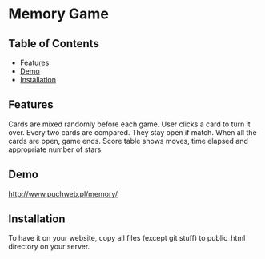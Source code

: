 # Memory Game

## Table of Contents

* [Features](#Features)
* [Demo](#Demo)
* [Installation](#Installation)

## Features
Cards are mixed randomly before each game.
User clicks a card to turn it over.
Every two cards are compared. They stay open if match. When all the cards are open, game ends.
Score table shows moves, time elapsed and appropriate number of stars.


## Demo

http://www.puchweb.pl/memory/

## Installation

To have it on your website, copy all files (except git stuff) to public_html directory on your server.
